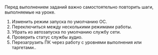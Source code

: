 
Перед выполнением заданий важно самостоятельно повторить шаги, выполняемые на уроке.

1) Изменить режим запуска по умолчанию ОС.
2) Переключиться между несколькими режимами работы.
3) Убрать из автозапуска по умолчанию службу сети.
4) Проверить статус службы аудио.
5) Перезагрузить ПК через работу с уровнями выполнения или таргетами..
